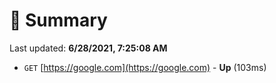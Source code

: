 # 📖 Summary
Last updated: **6/28/2021, 7:25:08 AM**

- `GET` [https://google.com](https://google.com) - **Up** (103ms)
